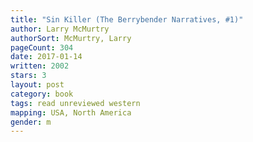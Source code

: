 ```yaml
---
title: "Sin Killer (The Berrybender Narratives, #1)"
author: Larry McMurtry
authorSort: McMurtry, Larry
pageCount: 304
date: 2017-01-14
written: 2002
stars: 3
layout: post
category: book
tags: read unreviewed western
mapping: USA, North America
gender: m
---
```

